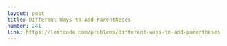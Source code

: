 ```yaml
---
layout: post
title: Different Ways to Add Parentheses
number: 241
link: https://leetcode.com/problems/different-ways-to-add-parentheses
---
```

